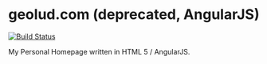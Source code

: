 geolud.com (deprecated, AngularJS)
==================================

[![Build Status](https://travis-ci.org/fischermatte/geolud.svg?branch=master)](https://travis-ci.org/fischermatte/geolud)

My Personal Homepage written in HTML 5 / AngularJS.
